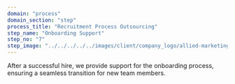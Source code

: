 ```yaml
---
domain: "process"
domain_section: "step"
process_title: "Recruitment Process Outsourcing"
step_name: "Onboarding Support"
step_no: "7"
step_image: "../../../../../images/client/company_logo/allied-marketing.png"
---
```


After a successful hire, we provide support for the onboarding process, ensuring a seamless transition for new team members.
